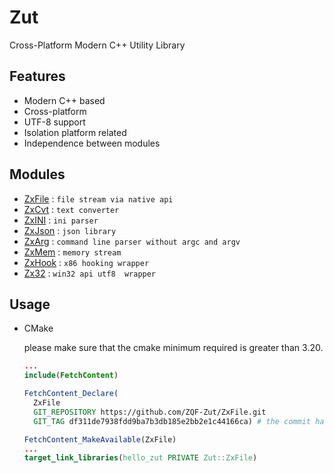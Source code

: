 # Zut
Cross-Platform Modern C++ Utility Library

## Features
- Modern C++ based
- Cross-platform
- UTF-8 support
- Isolation platform related
- Independence between modules

## Modules
- [ZxFile](https://github.com/ZQF-Zut/ZxFile) : `file stream via native api`
- [ZxCvt](https://github.com/ZQF-Zut/ZxCvt) : `text converter`
- [ZxINI](https://github.com/ZQF-Zut/ZxINI) : `ini parser`
- [ZxJson](https://github.com/ZQF-Zut/ZxJson) : `json library`
- [ZxArg](https://github.com/ZQF-Zut/ZxArg) : `command line parser without argc and argv`
- [ZxMem](https://github.com/ZQF-Zut/ZxMem) : `memory stream`
- [ZxHook](https://github.com/ZQF-Zut/ZxHook) : `x86 hooking wrapper`
- [Zx32](https://github.com/ZQF-Zut/Zx32) : `win32 api utf8  wrapper`

## Usage

- CMake

  please make sure that the cmake minimum required is greater than 3.20.
  ```cmake
  ...
  include(FetchContent)
  
  FetchContent_Declare(
    ZxFile
    GIT_REPOSITORY https://github.com/ZQF-Zut/ZxFile.git
    GIT_TAG df311de7938fdd9ba7b3db185e2bb2e1c44166ca) # the commit hash
  
  FetchContent_MakeAvailable(ZxFile)
  ...
  target_link_libraries(hello_zut PRIVATE Zut::ZxFile)
  ```
